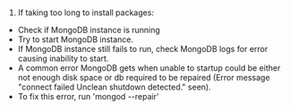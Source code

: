 ###

1. If taking too long to install packages:
- Check if MongoDB instance is running
- Try to start MongoDB instance.
- If MongoDB instance still fails to run, check MongoDB logs for error causing inability to start.
- A common error MongoDB gets when unable to startup could be either not enough disk space or db required to be repaired (Error message "connect failed Unclean shutdown detected." seen).
- To fix this error, run 'mongod --repair'


